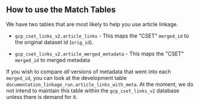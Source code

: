 ## How to use the Match Tables

We have two tables that are most likely to help you use article linkage.

- `gcp_cset_links_v2.article_links` - This maps the "CSET" `merged_id` to the original dataset id (`orig_id`).

- `gcp_cset_links_v2.article_merged_metadata` - This maps the "CSET" `merged_id` to merged metadata

If you wish to compare _all_ versions of metadata that went into each `merged_id`, you can look at the
development table `documentation_linkage_run.article_links_with_meta`. At the moment, we do not intend
to maintain this table within the `gcp_cset_links_v2` database unless there is demand for it.


